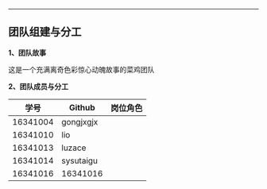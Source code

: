 ﻿----------

团队组建与分工
----------


**1、团队故事**

这是一个充满离奇色彩惊心动魄故事的菜鸡团队

**2、团队成员与分工**

学号 | Github |岗位角色 |
-|-|-
16341004|gongjxgjx|
16341010|lio      |
16341013|luzace   |
16341014|sysutaigu|
16341016|16341016 |


